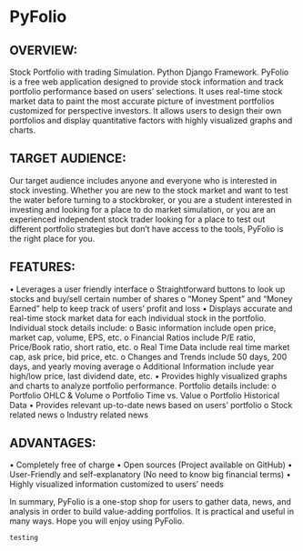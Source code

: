 # PyFolio
## OVERVIEW: 
Stock Portfolio with trading Simulation. Python Django Framework.
PyFolio is a free web application designed to provide stock information and track portfolio performance based on users’ selections. It uses real-time stock market data to paint the most accurate picture of investment portfolios customized for perspective investors. It allows users to design their own portfolios and display quantitative factors with highly visualized graphs and charts.
## TARGET AUDIENCE:
Our target audience includes anyone and everyone who is interested in stock investing. Whether you are new to the stock market and want to test the water before turning to a stockbroker, or you are a student interested in investing and looking for a place to do market simulation, or you are an experienced independent stock trader looking for a place to test out different portfolio strategies but don’t have access to the tools, PyFolio is the right place for you.
## FEATURES:
•	Leverages a user friendly interface
o	Straightforward buttons to look up stocks and buy/sell certain number of shares
o	“Money Spent” and “Money Earned” help to keep track of users’ profit and loss
•	Displays accurate and real-time stock market data for each individual stock in the portfolio. Individual stock details include:
o	Basic information include open price, market cap, volume, EPS, etc.
o	Financial Ratios include P/E ratio, Price/Book ratio, short ratio, etc.
o	Real Time Data include real time market cap, ask price, bid price, etc.
o	Changes and Trends include 50 days, 200 days, and yearly moving average
o	Additional Information include year high/low price, last dividend date, etc.
•	Provides highly visualized graphs and charts to analyze portfolio performance. Portfolio details include:
o	Portfolio OHLC & Volume
o	Portfolio Time vs. Value
o	Portfolio Historical Data
•	Provides relevant up-to-date news based on users’ portfolio
o	Stock related news
o	Industry related news
## ADVANTAGES:
•	Completely free of charge
•	Open sources (Project available on GitHub)
•	User-Friendly and self-explanatory (No need to know big financial terms)
•	Highly visualized information customized to users’ needs

In summary, PyFolio is a one-stop shop for users to gather data, news, and analysis in order to build value-adding portfolios. It is practical and useful in many ways. Hope you will enjoy using PyFolio.


```testing```
